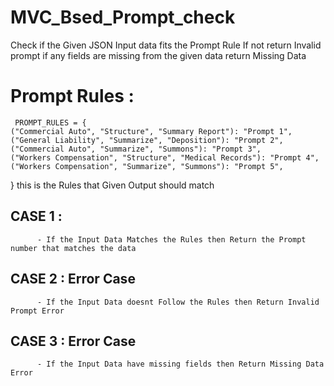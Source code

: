 # MVC_Bsed_Prompt_check
Check if the Given JSON Input data fits the Prompt Rule If not return Invalid prompt if any fields are missing from the given data return Missing Data

# Prompt Rules :
     PROMPT_RULES = {
    ("Commercial Auto", "Structure", "Summary Report"): "Prompt 1",
    ("General Liability", "Summarize", "Deposition"): "Prompt 2",
    ("Commercial Auto", "Summarize", "Summons"): "Prompt 3",
    ("Workers Compensation", "Structure", "Medical Records"): "Prompt 4",
    ("Workers Compensation", "Summarize", "Summons"): "Prompt 5",
}
this is the Rules that Given Output should match 

## CASE 1 :
          - If the Input Data Matches the Rules then Return the Prompt number that matches the data
## CASE 2 : Error Case
          - If the Input Data doesnt Follow the Rules then Return Invalid Prompt Error
## CASE 3 : Error Case
          - If the Input Data have missing fields then Return Missing Data Error
